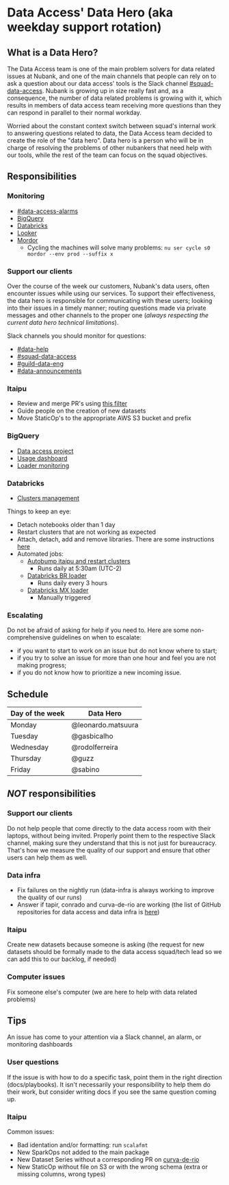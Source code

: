 # Data Access' Data Hero (aka weekday support rotation)

## What is a Data Hero?

The Data Access team is one of the main problem solvers for data related issues at Nubank, and one
of the main channels that people can rely on to ask a question about our data access' tools is the Slack
channel [#squad-data-access](https://nubank.slack.com/messages/C06F04CH1/). Nubank is growing up in size really fast
and, as a consequence, the number of data related problems is growing with it, which results in
members of data access team receiving more questions than they can respond in parallel to their
normal workday.

Worried about the constant context switch between squad's internal work to answering questions
related to data, the Data Access team decided to create the role of the "data hero". Data hero is a
person who will be in charge of resolving the problems of other nubankers that need help with our tools,
while the rest of the team can focus on the squad objectives.

## Responsibilities

### Monitoring

* [#data-access-alarms](https://nubank.slack.com/messages/C8TENL0C8)
* [BigQuery](#BigQuery)
* [Databricks](#Databricks)
* [Looker](https://nubank.looker.com/admin)
* [Mordor](https://console.aws.amazon.com/ec2/v2/home?region=sa-east-1#Instances:search=mordor;sort=tag:Name)
    * Cycling the machines will solve many problems: `nu ser cycle s0 mordor --env prod --suffix x`

### Support our clients
Over the course of the week our customers, Nubank's data users, often encounter issues while using our services. To support their effectiveness, the data hero is responsible for communicating with these users; looking into their issues in a timely manner; routing questions made via private messages and other channels to the proper one (_always respecting the current data hero technical limitations_).

Slack channels you should monitor for questions:

* [#data-help](https://nubank.slack.com/messages/C06F04CH1/)
* [#squad-data-access](https://nubank.slack.com/messages/C84FAS7L6/)
* [#guild-data-eng](https://nubank.slack.com/messages/C1SNEPL5P/)
* [#data-announcements](https://nubank.slack.com/messages/C20GTK220/)

### Itaipu

* Review and merge PR's using [this filter](https://github.com/nubank/itaipu/pulls?q=is%3Apr+is%3Aopen+-label%3A%22-PR+WIP%22+-label%3A%22-PR+Changes+Requested%22+-label%3A%22-PR+Hold%22+-label%3A%22-PR+Teammate+Review+Requested%22+sort%3Acreated-asc)
* Guide people on the creation of new datasets
* Move StaticOp's to the appropriate AWS S3 bucket and prefix

### BigQuery

* [Data access project](https://console.cloud.google.com/bigquery?project=nubank-data-access)
* [Usage dashboard](https://nubank.looker.com/dashboards/gcp_bigquery_logs::bigquery_audit)
* [Loader monitoring](https://github.com/nubank/monsoon#monitoring)

### Databricks
* [Clusters management](https://nubank.cloud.databricks.com/#setting/clusters)

Things to keep an eye:
* Detach notebooks older than 1 day
* Restart clusters that are not working as expected
* Attach, detach, add and remove libraries. There are some instructions [here](https://github.com/nubank/data-infra-docs/tree/master/databricks)
* Automated jobs:
    - [Autobump itaipu and restart clusters](https://nubank.cloud.databricks.com/#job/8737)
        - Runs daily at 5:30am (UTC-2)
    - [Databricks BR loader](https://nubank.cloud.databricks.com/#notebook/1321846)
        - Runs daily every 3 hours
    - [Databricks MX loader](https://nubank.cloud.databricks.com/#notebook/1223300/)
        - Manually triggered
        

### Escalating
Do not be afraid of asking for help if you need to. Here are some non-comprehensive guidelines on
when to escalate:
* if you want to start to work on an issue but do not know where to start;
* if you try to solve an issue for more than one hour and feel you are not making progress;
* if you do not know how to prioritize a new incoming issue.

## Schedule

| Day of the week | Data Hero          |
|-----------------|--------------------|
| Monday          | @leonardo.matsuura |
| Tuesday         | @gasbicalho        |
| Wednesday       | @rodolferreira     |
| Thursday        | @guzz              |
| Friday          | @sabino            |

## *NOT* responsibilities

### Support our clients

Do not help people that come directly to the data access room with their laptops, without being
invited. Properly point them to the respective Slack channel, making sure they understand that this
is not just for bureaucracy. That's how we measure the quality of our support and ensure that other
users can help them as well.

### Data infra

* Fix failures on the nightly run (data-infra is always working to improve the quality of our runs)
* Answer if tapir, conrado and curva-de-rio are working (the list of GitHub repositories for data
access and data infra is [here](https://github.com/nubank/data-access/blob/master/README.md))

### Itaipu

Create new datasets because someone is asking (the request for new datasets should be formally made
to the data access squad/tech lead so we can add this to our backlog, if needed)

### Computer issues

Fix someone else's computer (we are here to help with data related problems)

## Tips

An issue has come to your attention via a Slack channel, an alarm, or monitoring dashboards

### User questions
If the issue is with how to do a specific task, point them in the right direction (docs/playbooks).
It isn't necessarily your responsibility to help them do their work, but consider writing docs if
you see the same question coming up.

### Itaipu

Common issues:

* Bad identation and/or formatting: run `scalafmt`
* New SparkOps not added to the main package
* New Dataset Series without a corresponding PR on [curva-de-rio](https://github.com/nubank/curva-de-rio)
* New StaticOp without file on S3 or with the wrong schema (extra or missing columns, wrong types)
